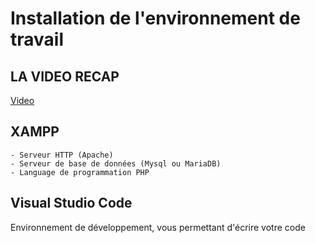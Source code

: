 # Installation de l'environnement de travail

## LA VIDEO RECAP

 [Video](https://youtu.be/UAX83PmlX_k)


## XAMPP

    - Serveur HTTP (Apache)
    - Serveur de base de données (Mysql ou MariaDB)
    - Language de programmation PHP



## Visual Studio Code

Environnement de développement, vous permettant d'écrire votre code




